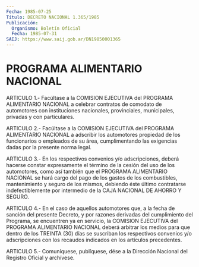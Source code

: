```yaml
---
Fecha: 1985-07-25
Título: DECRETO NACIONAL 1.365/1985
Publicación:
  Organismo: Boletín Oficial
  Fecha: 1985-07-31
SAIJ: https://www.saij.gob.ar/DN19850001365
---
```

# PROGRAMA ALIMENTARIO NACIONAL

<a id="1"></a>
ARTICULO  1.-  Facúltase  a  la  COMISION  EJECUTIVA  del  PROGRAMA ALIMENTARIO    NACIONAL    a  celebrar  contratos  de  comodato  de automotores con instituciones nacionales, provinciales, municipales, privadas y con particulares.

<a id="2"></a>
ARTICULO  2.-  Facúltase  a  la  COMISION  EJECUTIVA  del  PROGRAMA ALIMENTARIO  NACIONAL a adscribir los automotores propiedad de  los funcionarios o  empleados de su área, cumplimentando las exigencias dadas por la presente norma legal.

<a id="3"></a>
ARTICULO  3.-  En  los  respectivos  convenios  y/o  adscripciones, deberá  hacerse  constar  expresamente el término de la cesión  del uso  de  los  automotores,  como    así  también  que  el  PROGRAMA ALIMENTARIO NACIONAL se hará cargo del  pago  de  los gastos de los combustibles, mantenimiento y seguro de los mismos,  debiendo  éste último  contratarse  indefectiblemente  por  intermedio  de la CAJA NACIONAL DE AHORRO Y SEGURO.

<a id="4"></a>
ARTICULO  4.- En el caso de aquellos automotores que, a la fecha de sanción  del    presente  Decreto,  y  por  razones  derivadas  del cumplimiento  del  Programa,  se  encuentren  ya  en  servicio,  la COMISION  EJECUTIVA    del  PROGRAMA  ALIMENTARIO  NACIONAL  deberá arbitrar los medios para  que  dentro  de  los TREINTA (30) días se suscriban  los  respectivos  convenios  y/o adscripciones  con  los recaudos indicados en los artículos precedentes.

<a id="5"></a>
ARTICULO  5.- Comuníquese, publíquese, dése a la Dirección Nacional del Registro Oficial y archívese.